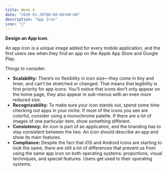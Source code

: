 ```yaml
---
title: Week 4
date: "2020-01-26T00:00:00+00:00"
description: "App Icon"
icon: "📱"
---
```


**Design an App Icon.**

An app icon is a unique image added for every mobile application, and the first users see when they find an app on the Apple App Store and Google Play.

Things to consider:
- **Scalability:** There’s no flexibility in icon size—they come in tiny and tinier, and can’t be stretched or changed. That means that legibility is first priority for app icons. You’ll notice that icons don’t only appear on the home page, they also appear in sub-menus with an even more reduced size.
- **Recognizability:** To make sure your icon stands out, spend some time checking out apps in your niche. If most of the icons you see are colorful, consider using a monochrome palette. If there are a lot of images of one particular item, show something different.
- **Consistency:** An icon is part of an application, and the branding has to stay consistent between the two. An icon should describe an app and show its main features.
- **Compliance:** Despite the fact that iOS and Android icons are starting to look the same, there are still a lot of differences that prevent us from using the same app icon on both operating systems: proportions, visual techniques, and special features. Users get used to their operating systems.